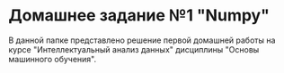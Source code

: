 # Домашнее задание №1 "Numpy"

В данной папке представлено решение первой домашней работы на курсе "Интеллектуальный анализ данных" дисциплины "Основы машинного обучения".

